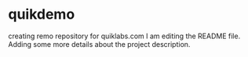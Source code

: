 # quikdemo
creating remo repository for quiklabs.com
I am editing the README file. Adding some more details about the project description.
